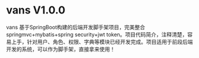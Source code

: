 # vans V1.0.0
vans 基于SpringBoot构建的后端开发脚手架项目，完美整合springmvc+mybatis+spring security+jwt token。项目代码简介，注释清楚，容易上手，针对用户、角色、权限、字典等模块已经开发完成。项目适用于前段后端开发的系统，可以作为脚手架，直接拿来使用！
